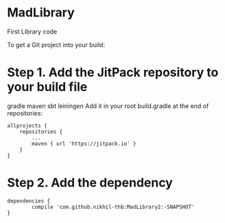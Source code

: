 # MadLibrary
First Library code

To get a Git project into your build:

# Step 1. Add the JitPack repository to your build file

gradle
maven
sbt
leiningen
Add it in your root build.gradle at the end of repositories:

	allprojects {
		repositories {
			...
			maven { url 'https://jitpack.io' }
		}
	}
  
# Step 2. Add the dependency

	dependencies {
	        compile 'com.github.nikhil-thb:MadLibrary2:-SNAPSHOT'
	}
